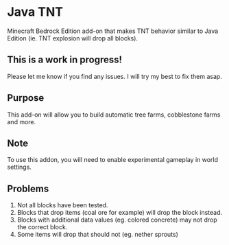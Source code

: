 # Java TNT
Minecraft Bedrock Edition add-on that makes TNT behavior similar to Java Edition (ie. TNT explosion will drop all blocks).

## __This is a work in progress!__
Please let me know if you find any issues. I will try my best to fix them asap.

## Purpose
This add-on will allow you to build automatic tree farms, cobblestone farms and more.

## Note
To use this addon, you will need to enable experimental gameplay in world settings.

## Problems
1. Not all blocks have been tested.
2. Blocks that drop items (coal ore for example) will drop the block instead.
3. Blocks with additional data values (eg. colored concrete) may not drop the correct block.
4. Some items will drop that should not (eg. nether sprouts)
